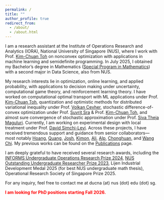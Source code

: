 ```yaml
---
permalink: /
title: ""
author_profile: true
redirect_from: 
  - /about/
  - /about.html
---
```

I am a research assistant at the Institute of Operations Research and Analytics (IORA), National University of Singapore (NUS), where I work with Prof. [Kim-Chuan Toh](https://blog.nus.edu.sg/mattohkc/) on nonconvex optimization with applications in machine learning and semidefinite programming. In July 2025, I obtained my Bachelor’s degree in Mathematics ([Special Program in Mathematics](https://www.math.nus.edu.sg/ug/spm/)) with a second major in Data Science, also from NUS.

My research interests lie in optimization, online learning, and applied probability, with applications to decision making under uncertainty, computational game theory, and reinforcement learning theory. I have worked on computational optimal transport with ML applications under Prof. [Kim-Chuan Toh](https://blog.nus.edu.sg/mattohkc/), quantization and optimistic methods for distributed variational inequality under Prof. [Volkan Cevher](https://www.epfl.ch/labs/lions/), stochastic difference-of-convex optimization under Prof. [Suvrit Sra](https://mcml.ai/research/groups/sra/) & Prof. [Kim-Chuan Toh](https://blog.nus.edu.sg/mattohkc/), and almost sure convergence of stochastic approximation under Prof. [Siva Theja Maguluri](https://sites.google.com/site/sivatheja/). Currently, I am working on experimental design with local treatment under Prof. [David Simchi-Levi](https://slevi1.mit.edu/). Across these projects, I have received tremendous support and guidance from senior collaborators—most notably [Hoang](https://sites.google.com/view/hoangt1215/home-page?authuser=0), [Quang](https://www.linkedin.com/in/quang-m-nguyen-191122b3/), [Josh](https://joshnguyen.net/), [Kimon](https://scholar.google.com/citations?user=8VQSMx4AAAAJ&hl=el), [Ali](https://alirk.github.io/), [Alp](https://alpyurtsever.github.io/), [Chonghuan](https://chwang09.github.io/), and [Wang Chi](https://cde.nus.edu.sg/isem/staff/cheung-wang-chi/). My previous works can be found on the [Publications](https://ducna271.github.io/publications/) page.

I am deeply grateful to have received several research awards, including the [INFORMS Undergraduate Operations Research Prize 2024](https://www.informs.org/Recognizing-Excellence/INFORMS-Prizes/Undergraduate-Operations-Research-Prize), [NUS Outstanding Undergraduate Researcher Prize 2023](https://www.science.nus.edu.sg/undergraduates/undergraduate-research/outstanding-undergraduate-researcher-prize/), Lijen Industrial Development Medal 2025 (for best NUS undergraduate math thesis), Operational Research Society of Singapore Prize 2025.

For any inquiry, feel free to contact me at ducna (at) nus (dot) edu (dot) sg.

<b><span style="color:red">I am looking for PhD positions starting Fall 2026.</span></b>
